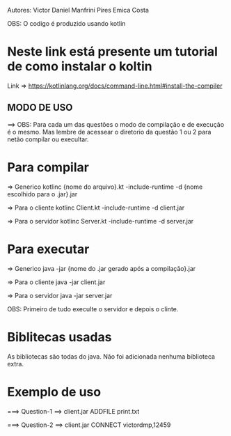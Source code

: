 Autores:
        Victor Daniel Manfrini Pires
        Emica Costa

OBS: O codigo é produzido usando kotlin


# Neste link está presente um tutorial de como instalar o koltin
Link => https://kotlinlang.org/docs/command-line.html#install-the-compiler

## MODO DE USO
==> OBS: Para cada um das questões o modo de compilação e de execução é o mesmo. 
Mas lembre de acessear o diretorio da questão 1 ou 2 para netão compilar ou execultar. 

# Para compilar
=> Generico
kotlinc {nome do arquivo}.kt -include-runtime -d {nome escolhido para o .jar}.jar

=> Para o cliente
kotlinc Client.kt -include-runtime -d client.jar

=> Para o servidor
kotlinc Server.kt -include-runtime -d server.jar

# Para executar
=> Generico
java -jar {nome do .jar gerado após a compilação}.jar

=> Para o cliente
java -jar client.jar

=> Para o servidor
java -jar server.jar

OBS: Primeiro de tudo execulte o servidor e depois o clinte.

# Biblitecas usadas
As bibliotecas são todas do java. Não foi adicionada nenhuma biblioteca extra.

# Exemplo de uso
===> Question-1
==> client.jar
ADDFILE print.txt

===> Question-2
==> client.jar
CONNECT victordmp,12459